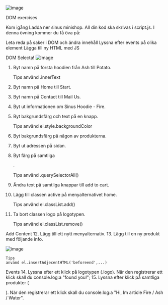 ![image](https://github.com/user-attachments/assets/a3266ed9-6d92-4483-bdf9-6a327ead15c0)


DOM exercises

Kom igång
Ladda ner sinus minishop. All din kod ska skrivas i script.js.
I denna övning kommer du få öva på:

Leta reda på saker i DOM och ändra innehåll
Lyssna efter events på olika element
Lägga till ny HTML med JS


DOM Selecta!
![image](https://github.com/user-attachments/assets/a9c89ecb-5759-4d5d-ad7f-cdf17c511f63)


1. Byt namn på första hoodien från Ash till Potato.

    Tips
    använd .innerText

2. Byt namn på Home till Start.
3. Byt namn på Contact till Mail Us.
4. Byt ut informationen om Sinus Hoodie  - Fire.
5. Byt bakgrundsfärg och text på en knapp.

    Tips
    använd el.style.backgroundColor

6. Byt bakgrundsfärg på någon av produkterna.
7. Byt ut adressen på sidan.
8. Byt färg på samtliga <p>.

    Tips
    använd .querySelectorAll()

9. Ändra text på samtliga knappar till add to cart.
10. Lägg till classen active på menyalternativet home.

    Tips
    använd el.classList.add()

11. Ta bort classen logo på logotypen.

    Tips
    använd el.classList.remove()


Add Content
12. Lägg till ett nytt menyalternativ.
13. Lägg till en ny produkt med följande info.

![image](https://github.com/user-attachments/assets/fbf7178c-c31b-4ec5-966a-5cd83f84fd31)




    Tips
    använd el.insertAdjecentHTML('beforeend',...)


Events
14. Lyssna efter ett klick på logotypen (.logo). När den registrerar ett klick skall du console.log:a "found you!";
15. Lyssna efter klick på samtliga produkter ( <article>). När den registrerar ett klick skall du console.log:a "Hi, Im article Fire / Ash / Water".
